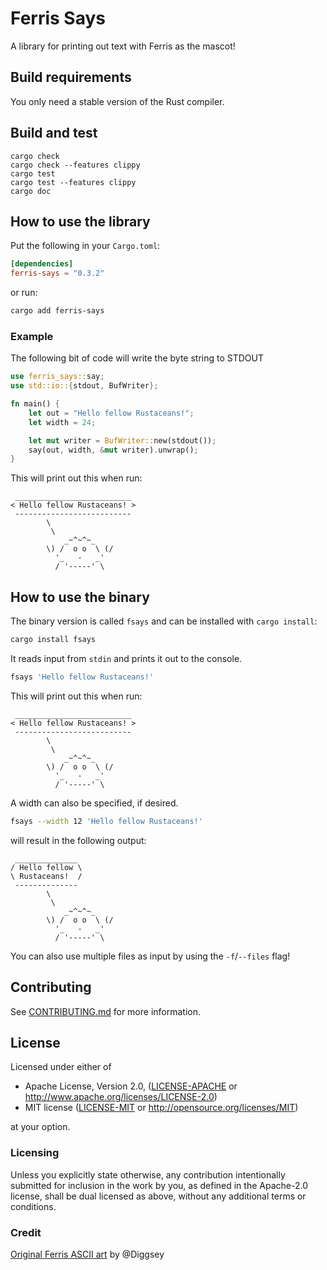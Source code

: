 # Ferris Says

A library for printing out text with Ferris as the mascot!

## Build requirements

You only need a stable version of the Rust compiler.

## Build and test

```text
cargo check
cargo check --features clippy
cargo test
cargo test --features clippy
cargo doc
```

## How to use the library

Put the following in your `Cargo.toml`:

```toml
[dependencies]
ferris-says = "0.3.2"
```

or run:

```sh
cargo add ferris-says
```

### Example

The following bit of code will write the byte string to STDOUT

```rust
use ferris_says::say;
use std::io::{stdout, BufWriter};

fn main() {
    let out = "Hello fellow Rustaceans!";
    let width = 24;

    let mut writer = BufWriter::new(stdout());
    say(out, width, &mut writer).unwrap();
}
```

This will print out this when run:

```plain
 __________________________
< Hello fellow Rustaceans! >
 --------------------------
        \
         \
            _~^~^~_
        \) /  o o  \ (/
          '_   -   _'
          / '-----' \
```

## How to use the binary

The binary version is called `fsays` and can be installed with `cargo install`:

```bash
cargo install fsays
```

It reads input from `stdin` and prints it out to the console.

```bash
fsays 'Hello fellow Rustaceans!'
```

This will print out this when run:

```plain
 __________________________
< Hello fellow Rustaceans! >
 --------------------------
        \
         \
            _~^~^~_
        \) /  o o  \ (/
          '_   -   _'
          / '-----' \
```

A width can also be specified, if desired.

```bash
fsays --width 12 'Hello fellow Rustaceans!'
```

will result in the following output:

```plain
 ______________
/ Hello fellow \
\ Rustaceans!  /
 --------------
        \
         \
            _~^~^~_
        \) /  o o  \ (/
          '_   -   _'
          / '-----' \
```

You can also use multiple files as input by using the `-f`/`--files` flag!

## Contributing

See [CONTRIBUTING.md](CONTRIBUTING.md) for more information.

## License

Licensed under either of

* Apache License, Version 2.0, ([LICENSE-APACHE](LICENSE-APACHE)
  or http://www.apache.org/licenses/LICENSE-2.0)
* MIT license ([LICENSE-MIT](LICENSE-MIT) or http://opensource.org/licenses/MIT)

at your option.

### Licensing

Unless you explicitly state otherwise, any contribution intentionally submitted
for inclusion in the work by you, as defined in the Apache-2.0 license, shall be
dual licensed as above, without any additional terms or conditions.

### Credit

[Original Ferris ASCII art](https://www.reddit.com/r/rust/comments/52vb6y/animated_ferris_the_rustacean/d7phkyh/)
by @Diggsey
